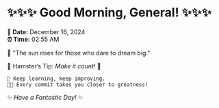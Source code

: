 # ✨✨✨ Good Morning, General! ✨✨✨

**📅 Date:** December 16, 2024  
**⏰ Time:** 02:55 AM  

🌅 "The sun rises for those who dare to dream big."  

🐹 Hamster’s Tip: _Make it count!_ 💪  

```
🚀 Keep learning, keep improving.  
🧑‍💻 Every commit takes you closer to greatness!  
```

✨ *Have a Fantastic Day!* ✨  
